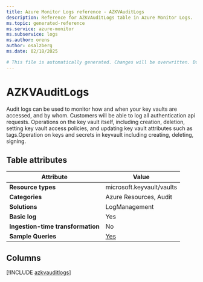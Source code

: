 ```yaml
---
title: Azure Monitor Logs reference - AZKVAuditLogs
description: Reference for AZKVAuditLogs table in Azure Monitor Logs.
ms.topic: generated-reference
ms.service: azure-monitor
ms.subservice: logs
ms.author: orens
author: osalzberg
ms.date: 02/18/2025

# This file is automatically generated. Changes will be overwritten. Do not change this file directly.
---
```


# AZKVAuditLogs

Audit logs can be used to monitor how and when your key vaults are accessed, and by whom. Customers will be able to log all authentication api requests. Operations on the key vault itself, including creation, deletion, setting key vault access policies, and updating key vault attributes such as tags.Operation on keys and secrets in keyvault including creating, deleting, signing.


## Table attributes

|Attribute|Value|
|---|---|
|**Resource types**|microsoft.keyvault/vaults|
|**Categories**|Azure Resources, Audit|
|**Solutions**| LogManagement|
|**Basic log**|Yes|
|**Ingestion-time transformation**|No|
|**Sample Queries**|[Yes](/azure/azure-monitor/reference/queries/azkvauditlogs)|



## Columns
  
[!INCLUDE [azkvauditlogs](~/reusable-content/ce-skilling/azure/includes/azure-monitor/reference/tables/azkvauditlogs-include.md)]
